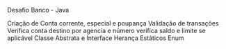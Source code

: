 Desafio Banco - Java

Criação de Conta corrente, especial e poupança
Validação de transações
    Verifica conta destino por agencia e número
    verifica saldo e limite se aplicável
Classe Abstrata e Interface
Herança
Estáticos
Enum